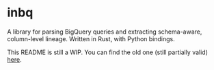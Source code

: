 # inbq
A library for parsing BigQuery queries and extracting schema-aware, column-level lineage. Written in Rust, with Python bindings.

This README is still a WIP. You can find the old one (still partially valid) [here](https://github.com/lpraat/inbq/tree/9e0d15c5cbc67b2e2042b46b0067adddfa876138).
